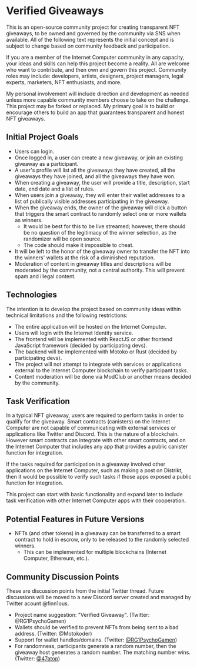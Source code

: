 # Verified Giveaways

This is an open-source community project for creating transparent NFT giveaways, to be owned and governed by the community via SNS when available. All of the following text represents the initial concept and is subject to change based on community feedback and participation.

If you are a member of the Internet Computer community in any capacity, your ideas and skills can help this project become a reality. All are welcome who want to contribute, and then own and govern this project. Community roles may include: developers, artists, designers, project managers, legal experts, marketers, NFT enthusiasts, and more.

My personal involvement will include direction and development as needed unless more capable community members choose to take on the challenge. This project may be forked or replaced. My primary goal is to build or encourage others to build an app that guarantees transparent and honest NFT giveaways.

## Initial Project Goals

- Users can login.
- Once logged in, a user can create a new giveaway, or join an existing giveaway as a participant.
- A user's profile will list all the giveaways they have created, all the giveaways they have joined, and all the giveaways they have won.
- When creating a giveaway, the user will provide a title, description, start date, end date and a list of rules.
- When users join a giveaway, they will enter their wallet addresses to a list of publically visible addresses participating in the giveaway.
- When the giveaway ends, the owner of the giveaway will click a button that triggers the smart contract to randomly select one or more wallets as winners.
  - It would be best for this to be live streamed; however, there should be no question of the legitimacy of the winner selection, as the randomizer will be open source.
  - The code should make it impossible to cheat.
- It will be left to the honor of the giveaway owner to transfer the NFT into the winners' wallets at the risk of a diminished reputation.
- Moderation of content in giveaway titles and descriptions will be moderated by the community, not a central authority. This will prevent spam and illegal content.

## Technologies

The intention is to develop the project based on community ideas within technical limitations and the following restrictions:

- The entire application will be hosted on the Internet Computer.
- Users will login with the Internet Identity service.
- The frontend will be implemented with ReactJS or other frontend JavaScript framework (decided by participating devs).
- The backend will be implemented with Motoko or Rust (decided by participating devs).
- The project will not attempt to integrate with services or applications external to the Internet Computer blockchain to verify participant tasks.
- Content moderation will be done via ModClub or another means decided by the community.

## Task Verification

In a typical NFT giveaway, users are required to perform tasks in order to qualify for the giveaway. Smart contracts (canisters) on the Internet Computer are not capable of communicating with external services or applications like Twitter and Discord. This is the nature of a blockchain. However smart contracts can integrate with other smart contracts, and on the Internet Computer that includes any app that provides a public canister function for integration.

If the tasks required for participation in a giveaway involved other applications on the Internet Computer, such as making a post on Distrikt, then it would be possible to verify such tasks if those apps exposed a public function for integration.

This project can start with basic functionality and expand later to include task verification with other Internet Computer apps with their cooperation.

## Potential Features in Future Versions

- NFTs (and other tokens) in a giveaway can be transferred to a smart contract to hold in escrow, only to be released to the randomly selected winners.
  - This can be implemented for multiple blockchains (Internet Computer, Ethereum, etc.).

## Community Discussion Points

These are discussion points from the initial Twitter thread. Future discussions will be moved to a new Discord server created and managed by Twitter acount @finn1ous.

- Project name suggestion: "Verified Giveaway". (Twitter: @RG1PsychoGamen)
- Wallets should be verified to prevent NFTs from being sent to a bad address. (Twitter: @Motokoder)
- Support for wallet handles/domains. (Twitter: [@RG1PsychoGamen](https://twitter.com/RG1PsychoGamen/status/1481464287600197634))
- For randomness, participants generate a random number, then the giveaway host generates a random number. The matching number wins. (Twitter: [@47atop](https://twitter.com/47atop/status/1481496566380834821?t=Z9QyFkvn1dFVIhqEgN96sg&s=19))
